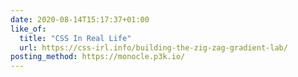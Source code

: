 ```yaml
---
date: 2020-08-14T15:17:37+01:00
like_of:
  title: "CSS In Real Life"
  url: https://css-irl.info/building-the-zig-zag-gradient-lab/
posting_method: https://monocle.p3k.io/
---
```


